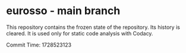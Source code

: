 # eurosso - main branch

This repository contains the frozen state of the repository.
Its history is cleared. It is used only for static code
analysis with Codacy.

Commit Time: 1728523123